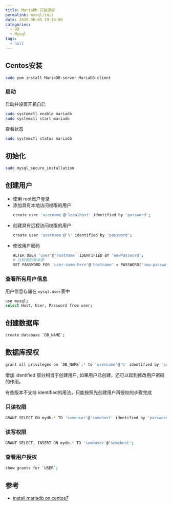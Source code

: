 ```yaml
---
title: MariaDb 安装授权
permalink: mysql/init
date: 2020-06-05 19:10:00
categories: 
  - DB
  - Mysql
tags: 
  - null
---
```


## Centos安装
```bash
sudo yum install MariaDB-server MariaDB-client
```

### 启动
启动并设置开机自启
```bash
sudo systemctl enable mariadb
sudo systemctl start mariadb
```
查看状态
```bash
sudo systemctl status mariadb
```

## 初始化
```bash
sudo mysql_secure_installation
```

## 创建用户
- 使用 root账户登录
- 添加具有本地访问权限的用户
    ```bash
    create user 'username'@'localhost' identified by 'password';
    ```
- 创建具有远程访问权限的用户 
    ```bash
    create user 'username'@'%' identified by 'password';
    ```
- 修改用户密码
    ```sh
    ALTER USER 'user'@'hostname' IDENTIFIED BY 'newPassword';
    # 比较老的版本是
    SET PASSWORD FOR 'user-name-here'@'hostname' = PASSWORD('new-password');
    ```
    
### 查看所有用户信息
用户信息存储在 `mysql.user`表中
```bash
use mysql;
select Host, User, Password from user;
```

## 创建数据库
```bash
create database `DB_NAME`;
```

## 数据库授权
```bash
grant all privileges on `DB_NAME`.* to 'username'@'%' identified by 'password';
```
增加 identified 部分相当于创建用户, 
如果用户已创建，还可以起到修改用户密码的作用。

有些版本不支持 identified的用法，只能按照先创建用户再授权的步骤完成

### 只读权限
```bash
GRANT SELECT ON mydb.* TO 'someuser'@'somehost' identified by 'password';
```

### 读写权限
```bash
GRANT SELECT, INSERT ON mydb.* TO 'someuser'@'somehost';
```

### 查看用户授权
```bash
show grants for `USER`;
```

## 参考
- [install mariadb on centos7](https://linuxize.com/post/install-mariadb-on-centos-7/)
